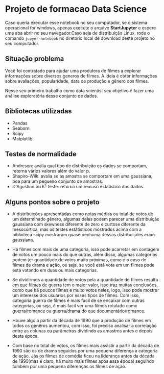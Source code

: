 # Projeto de formacao Data Science

Caso queria executar esse notebook no seu computador, se o sistema operacional for windows, apenas execute o arquivo **StartJupyter** 
e espere uma aba abrir no seu navegador.Caso seja de distribuição Linux, rode o comando ```jupyer-notebook``` no diretório local de download deste projeto no seu computador.

## Situação problema

Você foi contratado para ajudar uma produtora de filmes a explorar informações sobre diversos generos de filmes. A ideia é obter 
informações sobre avaliações, popularidade, data de produção e gênero dos filmes.


Nesse seu primeiro trabalho como data scientist seu objetivo é fazer uma análise exploratória desse conjunto de dados.


## Bibliotecas utilizadas

* Pandas
* Seaborn
* Scipy
* Matplotlib

## Testes de normalidade

* Andreson: avalia qual tipo de distribuição os dados se comportam, retorna vários valores além do valor p. 
* Shapiro-Wilk: avalia se as amostra se comportam em uma gaussiana, boa para um pequeno conjunto de amostras.
* D'Agostino ou K² teste: retorna um remuso estatístico dos dados.

## Alguns pontos sobre o projeto

* A distribuições apresentadas como notas médias ou total de votos de um determinado gênero, algumas delas podem parecer uma distribuição 
gaussiana com skewness diferente de zero e curtose diferente da mesocúrtica, mas os testes estátisticos mostrados acima com a biblioteca scipy mostraram quase nenhuma dessas
distribuições eram gaussiana.

* Há filmes com mais de uma categoria, isso pode acarretar em contagem de votos um pouco mais do que outras, além disso, algumas categorias podem ter quantidade de votos
muito próximas, como é o caso de filmes de drama e ação, ou seja, se você está vota em um filmes pode está votando em duas ou mais categorias.

* Se dividirmos a quantidade de votos pela a quantidade de filmes resulta em que filmes de guerra tem o maior valor, isso traz muitas conclusões, como 
que há poucos filmes e muito votos neles, logo, isso pode mostrar um interesse dos usuários por esses tipos de filmes. Com isso, categoria guerra de filmes é mais facil de 
se encaixar com outras categorias, ou seja, é mais facil ver uma filmes rotulado como guerra/romance ou guerra/drama do que documentário/romance.

* Houve algo a partir da década de 1990 que a produção de filmes em todos os genêros aumentou, com isso, foi preciso analisar a correlação entre as colunas ou parâmetros
dividindo as amastros antes e depois desta época.

* Com base no total de votos, os filmes mais assistir a partir da década de 1990 são os de drama seguidos por uma pequena diferença a 
categoria de ação. Jás os filmes de comédia ficou na liderança antes da década de 1990(mas é claro, há muito mais filmes após essa época) seguindo também por uma pequena
diferenças os filmes de ação.

